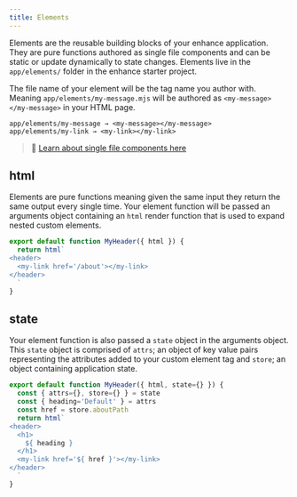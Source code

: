 ```yaml
---
title: Elements
---
```


Elements are the reusable building blocks of your enhance application. They are pure functions authored as single file components and can be static or update dynamically to state changes. Elements live in the `app/elements/` folder in the enhance starter project.

The file name of your element will be the tag name you author with. Meaning `app/elements/my-message.mjs` will be authored as `<my-message></my-message>` in your HTML page.

```
app/elements/my-message → <my-message></my-message>
app/elements/my-link → <my-link></my-link>
```

> 📄 [Learn about single file components here](/docs/learn/concepts/single-file-components)

## html
Elements are pure functions meaning given the same input they return the same output every single time.
Your element function will be passed an arguments object containing an `html` render function that is used to expand nested custom elements.

```javascript
export default function MyHeader({ html }) {
  return html`
<header>
  <my-link href='/about'></my-link>
</header>
  `
}
```

## state
Your element function is also passed a `state` object in the arguments object.
This `state` object is comprised of `attrs`; an object of key value pairs representing the attributes added to your custom element tag and `store`; an object containing application state.

```javascript
export default function MyHeader({ html, state={} }) {
  const { attrs={}, store={} } = state
  const { heading='Default' } = attrs
  const href = store.aboutPath
  return html`
<header>
  <h1>
    ${ heading }
  </h1>
  <my-link href='${ href }'></my-link>
</header>
  `
}
```


